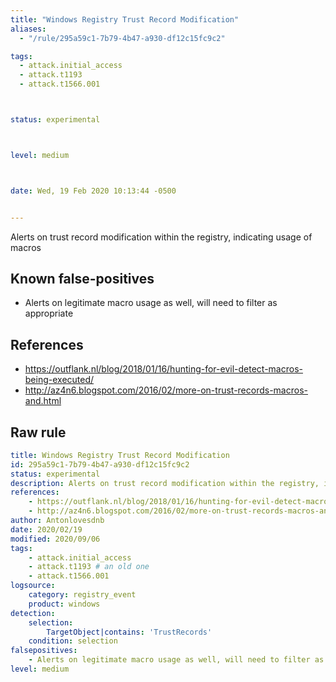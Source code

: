 ```yaml
---
title: "Windows Registry Trust Record Modification"
aliases:
  - "/rule/295a59c1-7b79-4b47-a930-df12c15fc9c2"

tags:
  - attack.initial_access
  - attack.t1193
  - attack.t1566.001



status: experimental



level: medium



date: Wed, 19 Feb 2020 10:13:44 -0500


---
```


Alerts on trust record modification within the registry, indicating usage of macros

<!--more-->


## Known false-positives

* Alerts on legitimate macro usage as well, will need to filter as appropriate



## References

* https://outflank.nl/blog/2018/01/16/hunting-for-evil-detect-macros-being-executed/
* http://az4n6.blogspot.com/2016/02/more-on-trust-records-macros-and.html


## Raw rule
```yaml
title: Windows Registry Trust Record Modification
id: 295a59c1-7b79-4b47-a930-df12c15fc9c2
status: experimental
description: Alerts on trust record modification within the registry, indicating usage of macros
references:
    - https://outflank.nl/blog/2018/01/16/hunting-for-evil-detect-macros-being-executed/
    - http://az4n6.blogspot.com/2016/02/more-on-trust-records-macros-and.html
author: Antonlovesdnb
date: 2020/02/19
modified: 2020/09/06
tags:
    - attack.initial_access
    - attack.t1193 # an old one
    - attack.t1566.001
logsource:
    category: registry_event
    product: windows
detection:
    selection:
        TargetObject|contains: 'TrustRecords'
    condition: selection
falsepositives:
    - Alerts on legitimate macro usage as well, will need to filter as appropriate
level: medium

```
